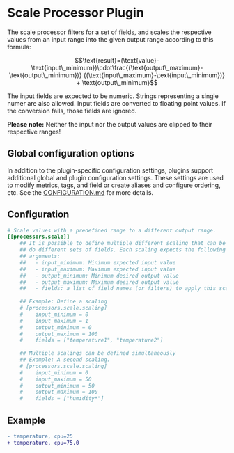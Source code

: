 # Scale Processor Plugin

The scale processor filters for a set of fields,
and scales the respective values from an input range into
the given output range according to this formula:

```math
\text{result}=(\text{value}-\text{input\_minimum})\cdot\frac{(\text{output\_maximum}-\text{output\_minimum})}
{(\text{input\_maximum}-\text{input\_minimum})} +
\text{output\_minimum}
```

The input fields are expected to be numeric.
Strings representing a single numer are also allowed.
Input fields are converted to floating point values.
If the conversion fails, those fields are ignored.

**Please note:** Neither the input nor the output values
are clipped to their respective ranges!

## Global configuration options <!-- @/docs/includes/plugin_config.md -->

In addition to the plugin-specific configuration settings, plugins support
additional global and plugin configuration settings. These settings are used to
modify metrics, tags, and field or create aliases and configure ordering, etc.
See the [CONFIGURATION.md][CONFIGURATION.md] for more details.

[CONFIGURATION.md]: ../../../docs/CONFIGURATION.md#plugins

## Configuration

```toml @sample.conf
# Scale values with a predefined range to a different output range.
[[processors.scale]]
    ## It is possible to define multiple different scaling that can be applied
    ## do different sets of fields. Each scaling expects the following
    ## arguments:
    ##   - input_minimum: Minimum expected input value
    ##   - input_maximum: Maximum expected input value
    ##   - output_minimum: Minimum desired output value
    ##   - output_maximum: Maximum desired output value
    ##   - fields: a list of field names (or filters) to apply this scaling to
    
    ## Example: Define a scaling
    # [processors.scale.scaling]
    #    input_minimum = 0
    #    input_maximum = 1
    #    output_minimum = 0
    #    output_maximum = 100
    #    fields = ["temperature1", "temperature2"]
    
    ## Multiple scalings can be defined simultaneously
    ## Example: A second scaling. 
    # [processors.scale.scaling]
    #    input_minimum = 0
    #    input_maximum = 50
    #    output_minimum = 50
    #    output_maximum = 100
    #    fields = ["humidity*"]
```

## Example

```diff
- temperature, cpu=25
+ temperature, cpu=75.0
```
